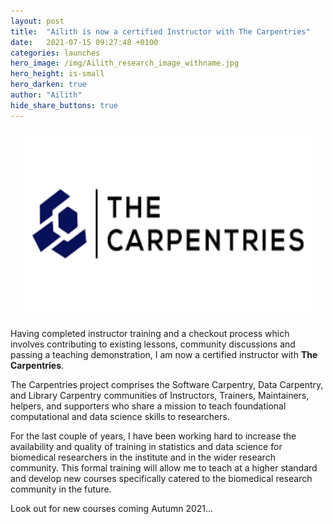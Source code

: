 ```yaml
---
layout: post
title:  "Ailith is now a certified Instructor with The Carpentries"
date:   2021-07-15 09:27:48 +0100
categories: launches
hero_image: /img/Ailith_research_image_withname.jpg
hero_height: is-small
hero_darken: true
author: "Ailith"
hide_share_buttons: true
---
```

<p align="center">
  <img width="460" height="300" src="/img/carpentries.png">
</p>

Having completed instructor training and a checkout process which involves contributing to existing lessons, community discussions and passing a teaching demonstration, I am now a certified instructor with **The Carpentries**.

The Carpentries project comprises the Software Carpentry, Data Carpentry, and Library Carpentry communities of Instructors, Trainers, Maintainers, helpers, and supporters who share a mission to teach foundational computational and data science skills to researchers.

For the last couple of years, I have been working hard to increase the availability and quality of training in statistics and data science for biomedical researchers in the institute and in the wider research community. This formal training will allow me to teach at a higher standard and develop new courses specifically catered to the biomedical research community in the future.

Look out for new courses coming Autumn 2021...

